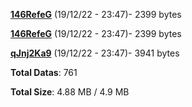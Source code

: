 [**146RefeG**](/data/146RefeG.txt) (19/12/22 - 23:47)- 2399 bytes

[**146RefeG**](/data/146RefeG.txt) (19/12/22 - 23:47)- 2399 bytes

[**qJnj2Ka9**](/data/qJnj2Ka9.txt) (19/12/22 - 23:47)- 3941 bytes

**Total Datas**: 761

**Total Size**: 4.88 MB / 4.9 MB